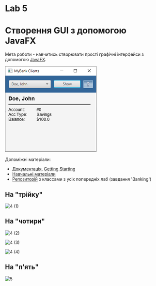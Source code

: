
# Lab 5
# Створення GUI з допомогою JavaFX 

Мета роботи - навчитись створювати прості графічні інтерфейси з допомогою [JavaFX](https://openjfx.io/). 

![Demo](https://github.com/ppc-ntu-khpi/GUI-Lab3-Starter/blob/master/Lab%205%20-%20JavaFX/GUI-Lab-5.PNG)

Допоміжні матеріали: 
- [Документація](https://openjfx.io/javadoc/11/), [Getting Starting](https://openjfx.io/openjfx-docs/) 
- [Навчальні матеріали](https://netbeans.org/kb/trails/matisse.html)
- [Репозиторій](https://github.com/liketaurus/OOP-JAVA) з классами з усіх попередніх лаб (завдання 'Banking')

## На "трійку" 
![4 (1)](https://github.com/user-attachments/assets/a54af142-519c-40b9-a8f0-892bcc5a5371)

## На "чотири"
![4 (2)](https://github.com/user-attachments/assets/fa4bdbf2-acd3-453f-a65f-53e31d8d564c)

![4 (3)](https://github.com/user-attachments/assets/9741bb0e-cc34-489e-ab1e-e3ee25155947)

![4 (4)](https://github.com/user-attachments/assets/e91ec737-765b-478d-924d-083d7e149577)

## На "п'ять"
![5](https://github.com/user-attachments/assets/eada521d-1264-4330-85c1-32ac594923f0)
